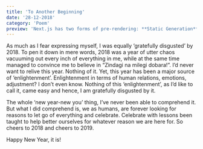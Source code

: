 ```yaml
---
title: 'To Another Beginning'
date: '28-12-2018'
category: 'Poem'
preview: 'Next.js has two forms of pre-rendering: **Static Generation** and **Server-side Rendering**. The difference is in **when** it generates the HTML for a page.'
---
```


As much as I fear expressing myself, I was equally ‘gratefully disgusted’ by 2018. To pen it down in mere words, 2018 was a year of utter chaos vacuuming out every inch of everything in me, while at the same time managed to convince me to believe in “Zindagi na milegi dobara!”. I’d never want to relive this year. Nothing of it. Yet, this year has been a major source of ‘enlightenment’. Enlightenment in terms of human relations, emotions, adjustment? I don’t even know. Nothing of this ‘enlightenment’, as I’d like to call it, came easy and hence, I am gratefully disgusted by it.

The whole ‘new year-new you’ thing, I’ve never been able to comprehend it. But what I did comprehend is, we as humans, are forever looking for reasons to let go of everything and celebrate. Celebrate with lessons been taught to help better ourselves for whatever reason we are here for. So cheers to 2018 and cheers to 2019.

Happy New Year, it is!